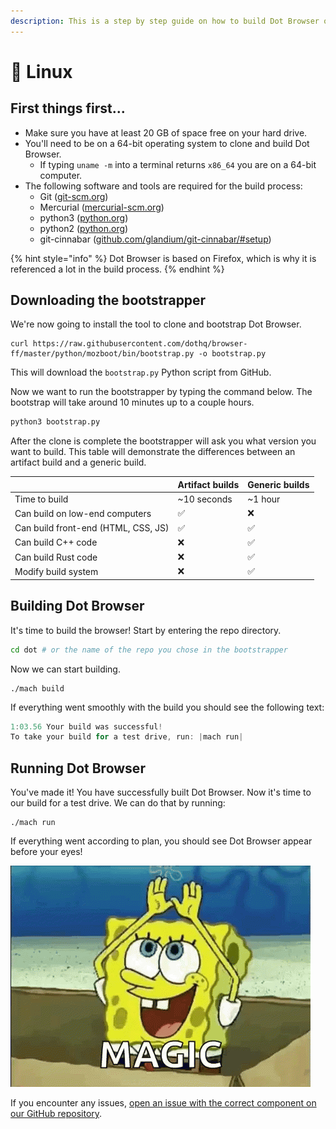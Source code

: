 ```yaml
---
description: This is a step by step guide on how to build Dot Browser on Linux.
---
```


# 🐧 Linux

## First things first...

* Make sure you have at least 20 GB of space free on your hard drive.
* You'll need to be on a 64-bit operating system to clone and build Dot Browser.
  * If typing `uname -m` into a terminal returns `x86_64` you are on a 64-bit computer.
* The following software and tools are required for the build process:
  * Git \([git-scm.org](https://git-scm.org)\)
  * Mercurial \([mercurial-scm.org](https://www.mercurial-scm.org/)\)
  * python3 \([python.org](https://www.python.org/downloads/)\)
  * python2 \([python.org](https://python.org)\)
  * git-cinnabar \([github.com/glandium/git-cinnabar/\#setup](https://github.com/glandium/git-cinnabar/#setup)\)

{% hint style="info" %}
Dot Browser is based on Firefox, which is why it is referenced a lot in the build process.
{% endhint %}

## Downloading the bootstrapper

We're now going to install the tool to clone and bootstrap Dot Browser.

```text
curl https://raw.githubusercontent.com/dothq/browser-ff/master/python/mozboot/bin/bootstrap.py -o bootstrap.py
```

This will download the `bootstrap.py` Python script from GitHub.

Now we want to run the bootstrapper by typing the command below. The bootstrap will take around 10 minutes up to a couple hours.

```bash
python3 bootstrap.py
```

After the clone is complete the bootstrapper will ask you what version you want to build. This table will demonstrate the differences between an artifact build and a generic build.

|  | Artifact builds | Generic builds |
| :--- | :--- | :--- |
| Time to build | ~10 seconds | ~1 hour |
| Can build on low-end computers | ✅ | ❌ |
| Can build front-end \(HTML, CSS, JS\) | ✅ | ✅ |
| Can build C++ code | ❌ | ✅ |
| Can build Rust code | ❌ | ✅ |
| Modify build system | ❌ | ✅ |

## Building Dot Browser

It's time to build the browser! Start by entering the repo directory.

```bash
cd dot # or the name of the repo you chose in the bootstrapper
```

Now we can start building.

```text
./mach build
```

If everything went smoothly with the build you should see the following text:

```jsx
1:03.56 Your build was successful!
To take your build for a test drive, run: |mach run|
```

## Running Dot Browser

You've made it! You have successfully built Dot Browser. Now it's time to our build for a test drive. We can do that by running:

```text
./mach run
```

If everything went according to plan, you should see Dot Browser appear before your eyes!

![It&apos;s magic! &#x2728;](../.gitbook/assets/tenor.gif)

If you encounter any issues, [open an issue with the correct component on our GitHub repository](https://github.com/dothq/browser/issues/new/choose).




